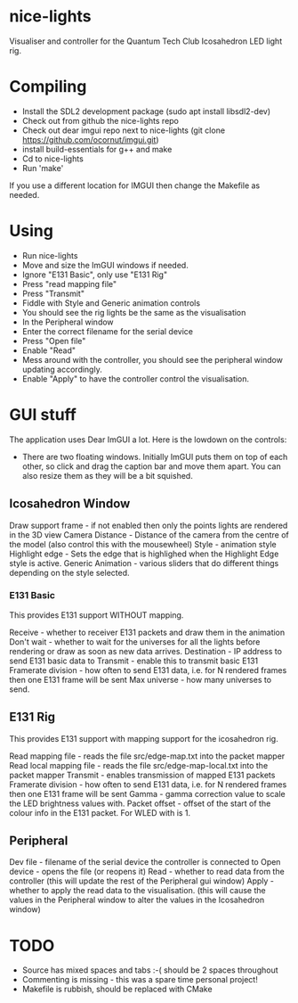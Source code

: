 # nice-lights

Visualiser and controller for the Quantum Tech Club Icosahedron LED light rig.

# Compiling

- Install the SDL2 development package (sudo apt install libsdl2-dev)
- Check out from github the nice-lights repo
- Check out dear imgui repo next to nice-lights (git clone https://github.com/ocornut/imgui.git)
- install build-essentials for g++ and make
- Cd to nice-lights
- Run 'make'

If you use a different location for IMGUI then change the Makefile as needed.

# Using
- Run nice-lights
- Move and size the ImGUI windows if needed.
- Ignore "E131 Basic", only use "E131 Rig"
- Press "read mapping file"
- Press "Transmit"
- Fiddle with Style and Generic animation controls
- You should see the rig lights be the same as the visualisation
- In the Peripheral window
- Enter the correct filename for the serial device
- Press "Open file"
- Enable "Read"
- Mess around with the controller, you should see the peripheral window updating accordingly.
- Enable "Apply" to have the controller control the visualisation.

# GUI stuff

The application uses Dear ImGUI a lot. Here is the lowdown on the controls:
- There are two floating windows. Initially ImGUI puts them on top of each other, so click and drag the caption bar and move them apart. You can also resize them as they will be a bit squished.

## Icosahedron Window

Draw support frame - if not enabled then only the points lights are rendered in the 3D view
Camera Distance - Distance of the camera from the centre of the model (also control this with the mousewheel)
Style - animation style
Highlight edge - Sets the edge that is highlighed when the Highlight Edge style is active.
Generic Animation - various sliders that do different things depending on the style selected.

### E131 Basic

This provides E131 support WITHOUT mapping.

Receive - whether to receiver E131 packets and draw them in the animation
Don't wait - whether to wait for the universes for all the lights before rendering or draw as soon as new data arrives.
Destination - IP address to send E131 basic data to
Transmit - enable this to transmit basic E131
Framerate division - how often to send E131 data, i.e. for N rendered frames then one E131 frame will be sent
Max universe - how many universes to send.

## E131 Rig

This provides E131 support with mapping support for the icosahedron rig.

Read mapping file - reads the file src/edge-map.txt into the packet mapper
Read local mapping file - reads the file src/edge-map-local.txt into the packet mapper
Transmit - enables transmission of mapped E131 packets
Framerate division - how often to send E131 data, i.e. for N rendered frames then one E131 frame will be sent
Gamma - gamma correction value to scale the LED brightness values with.
Packet offset - offset of the start of the colour info in the E131 packet. For WLED with is 1.

## Peripheral

Dev file - filename of the serial device the controller is connected to
Open device - opens the file (or reopens it)
Read - whether to read data from the controller (this will update the rest of the Peripheral gui window)
Apply - whether to apply the read data to the visualisation. (this will cause the values in the Peripheral window to alter the values in the Icosahedron window)

# TODO
- Source has mixed spaces and tabs :-( should be 2 spaces throughout
- Commenting is missing - this was a spare time personal project!
- Makefile is rubbish, should be replaced with CMake
